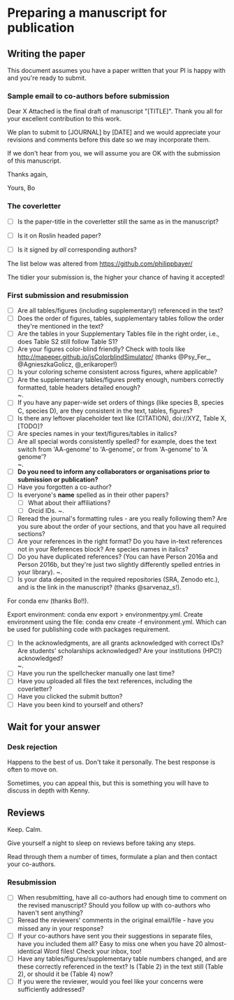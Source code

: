 # Preparing a manuscript for publication

## Writing the paper

This document assumes you have a paper written that your PI is happy with and you're ready to submit. 


### Sample email to co-authors before submission

Dear X
Attached is the final draft of manuscript "[TITLE]". Thank you all for your excellent contribution to this work. 

We plan to submit to [JOURNAL] by [DATE] and we would appreciate your revisions and comments before this date so we may incorporate them.

If we don't hear from you, we will assume you are OK with the submission of this manuscript.

Thanks again,

Yours,
Bo



### The coverletter
- [ ] Is the paper-title in the coverletter still the same as in the manuscript?
- [ ] Is it on Roslin headed paper?
- [ ] Is it signed by *all* corresponding authors?



The list below was altered from https://github.com/philippbayer/

The tidier your submission is, the higher your chance of having it accepted!

### First submission and resubmission

- [ ] Are all tables/figures (including supplementary!) referenced in the text?
- [ ] Does the order of figures, tables, supplementary tables follow the order they're mentioned in the text?
- [ ] Are the tables in your Supplementary Tables file in the right order, i.e., does Table S2 still follow Table S1?
- [ ] Are your figures color-blind friendly? Check with tools like http://mapeper.github.io/jsColorblindSimulator/ (thanks @Psy_Fer_, @AgnieszkaGolicz, @_erikaroper!)
- [ ] Is your coloring scheme consistent across figures, where applicable?
- [ ] Are the supplementary tables/figures pretty enough, numbers correctly formatted, table headers detailed enough?  
~. 
- [ ] If you have any paper-wide set orders of things (like species B, species C, species D), are they consistent in the text, tables, figures?
- [ ] Is there any leftover placeholder text like (CITATION), doi://XYZ, Table X, [TODO]? 
- [ ] Are species names in your text/figures/tables in italics?
- [ ] Are all special words consistently spelled? for example, does the text switch from 'AA-genome' to 'A-genome', or from 'A-genome' to 'A genome'?  
~. 
- [ ] **Do you need to inform any collaborators or organisations prior to submission or publication?**
- [ ] Have you forgotten a co-author?
- [ ] Is everyone's **name** spelled as in their other papers? 
    - [ ] What about their affiliations?
    - [ ] Orcid IDs. 
~. 
- [ ] Reread the journal's formatting rules - are you really following them? Are you sure about the order of your sections, and that you have all required sections?
- [ ] Are your references in the right format? Do you have in-text references not in your References block? Are species names in italics? 
- [ ] Do you have duplicated references? (You can have Person 2016a and Person 2016b, but they're just two slightly differently spelled entries in your library). 
~. 
- [ ] Is your data deposited in the required repositories (SRA, Zenodo etc.), and is the link in the manuscript? (thanks @sarvenaz_s!). 
  
For conda env (thanks Bo!!).  
  
Export environment: conda env export > environmentpy.yml. 
Create environment using the file: conda env create -f environment.yml. 
Which can be used for publishing code with packages requirement. 


- [ ] In the acknowledgments, are all grants acknowledged with correct IDs? Are students' scholarships acknowledged? Are your institutions (HPC!) acknowledged?  
~. 
- [ ] Have you run the spellchecker manually one last time?
- [ ] Have you uploaded all files the text references, including the coverletter?
- [ ] Have you clicked the submit button?
- [ ] Have you been kind to yourself and others?  
  
## Wait for your answer
  
### Desk rejection
  
Happens to the best of us. Don't take it personally. The best response is often to move on. 
  
Sometimes, you can appeal this, but this is something you will have to discuss in depth with Kenny.
  
## Reviews
  
Keep. Calm.
  
Give yourself a night to sleep on reviews before taking any steps.
  
Read through them a number of times, formulate a plan and then contact your co-authors.

  

### Resubmission
- [ ] When resubmitting, have all co-authors had enough time to comment on the revised manuscript? Should you follow up with co-authors who haven't sent anything?
- [ ] Reread the reviewers' comments in the original email/file - have you missed any in your response?
- [ ] If your co-authors have sent you their suggestions in separate files, have you included them all? Easy to miss one when you have 20 almost-identical Word files! Check your inbox, too!
- [ ] Have any tables/figures/supplementary table numbers changed, and are these correctly referenced in the text? Is (Table 2) in the text still (Table 2), or should it be (Table 4) now?
- [ ] If you were the reviewer, would you feel like your concerns were sufficiently addressed?
